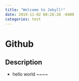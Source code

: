 ```yaml
---
title: "Welcome to Jekyll!"
date: 2019-11-02 08:26:28 -0400
categories: test
---
```


# Github

## Description

* hello world ~~~~
